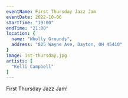 ```yaml
---
eventName: First Thursday Jazz Jam
eventDate: 2022-10-06
startTime: "19:00"
endTime: "21:00"
location: {
  name: "Wholly Grounds",
  address: "825 Wayne Ave, Dayton, OH 45410"
}
image: 1st-thursday.jpg
artists: [
  "Kelli Campbell"
]
---
```


First Thursday Jazz Jam!
